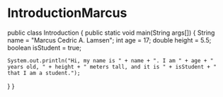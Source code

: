 # IntroductionMarcus

public class Introduction {
  public static void main(String args[]) {
    String name = "Marcus Cedric A. Lamsen";
    int age = 17;
    double height = 5.5;
    boolean isStudent = true;
    
    System.out.println("Hi, my name is " + name + ". I am " + age + " years old, " + height + " meters tall, and it is " + isStudent + " that I am a student.");

  }
}
